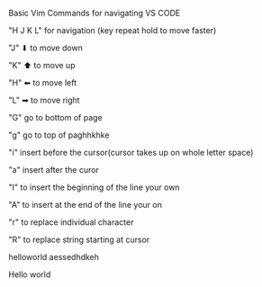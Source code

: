 Basic Vim Commands for navigating VS CODE


<!-- Navigation -->

"H J K L" for navigation (key repeat hold to move faster)

"J" ⬇ to move down 

"K" ⬆ to move up

"H" ⬅ to move left

"L" ➡ to move right 

"G" go to bottom of page

"g" go to top of paghhkhke

<!-- Basic Editing -->

"i" insert before the cursor(cursor takes up on whole letter space)

"a" insert after the curor

"I" to insert the beginning of the line your own 

"A" to insert at the end of the line your on







"r" to replace  individual character


"R" to replace string starting at cursor

helloworld aessedhdkeh












Hello world